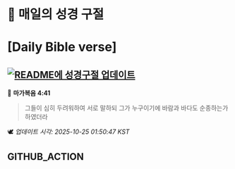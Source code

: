 # 🙏 매일의 성경 구절
# [Daily Bible verse]
## [![README에 성경구절 업데이트](https://github.com/DONGSUKA/first_test/actions/workflows/update-readme-bible.yml/badge.svg)](https://github.com/DONGSUKA/first_test/actions/workflows/update-readme-bible.yml)
<!-- START_BIBLE_VERSE -->
📖 **마가복음 4:41**
> 그들이 심히 두려워하여 서로 말하되 그가 누구이기에 바람과 바다도 순종하는가 하였더라

🕊️ _업데이트 시각: 2025-10-25 01:50:47 KST_
  <!-- END_BIBLE_VERSE -->
## GITHUB_ACTION
